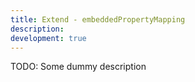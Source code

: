 ```yaml
---
title: Extend - embeddedPropertyMapping
description:
development: true
---
```


TODO: Some dummy description
